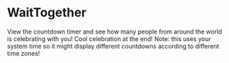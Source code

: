 # WaitTogether

View the countdown timer and see how many people from around the world is celebrating with you!
Cool celebration at the end!
Note: this uses your system time so it might display different countdowns according to different time zones!
